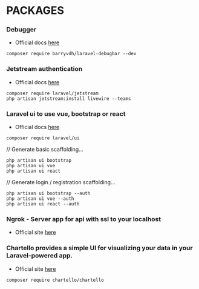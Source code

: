 # PACKAGES

### Debugger 
* Official docs [here](https://github.com/barryvdh/laravel-debugbar)
```shell
composer require barryvdh/laravel-debugbar --dev
```

### Jetstream authentication
* Official docs [here](https://jetstream.laravel.com/2.x/installation.html)
```shell
composer require laravel/jetstream
php artisan jetstream:install livewire --teams
```

### Laravel ui to use vue, bootstrap or react
* Official docs [here](https://github.com/laravel/ui)
```shell
composer require laravel/ui
```

// Generate basic scaffolding...
```
php artisan ui bootstrap
php artisan ui vue
php artisan ui react
```

// Generate login / registration scaffolding...
```
php artisan ui bootstrap --auth
php artisan ui vue --auth
php artisan ui react --auth
```

### Ngrok - Server app for api with ssl to your localhost
* Official site [here](https://ngrok.com/)

### Chartello provides a simple UI for visualizing your data in your Laravel-powered app. 
* Official site [here](https://github.com/chartello/chartello)
```
composer require chartello/chartello
```
